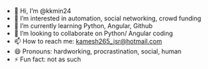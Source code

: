- 👋 Hi, I’m @kkmin24
- 👀 I’m interested in automation, social networking, crowd funding
- 🌱 I’m currently learning Python, Angular, Github
- 💞️ I’m looking to collaborate on Python/ Angular coding
- 📫 How to reach me: kamesh265_jsr@hotmail.com
- 😄 Pronouns: hardworking, procrastination, social, human
- ⚡ Fun fact: not as such

<!---
kkmin24/kkmin24 is a ✨ special ✨ repository because its `README.md` (this file) appears on your GitHub profile.
You can click the Preview link to take a look at your changes.
--->
